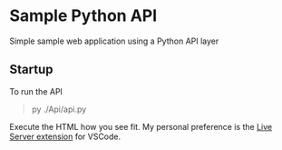 # Sample Python API
Simple sample web application using a Python API layer
## Startup
To run the API
> py ./Api/api.py

Execute the HTML how you see fit. My personal preference is the [Live Server extension](https://marketplace.visualstudio.com/items?itemName=ritwickdey.LiveServer) for VSCode.

